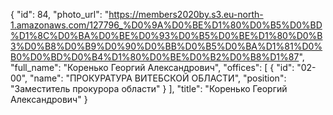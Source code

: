 {
    "id": 84,
    "photo_url": "https://members2020by.s3.eu-north-1.amazonaws.com/127796_%D0%9A%D0%BE%D1%80%D0%B5%D0%BD%D1%8C%D0%BA%D0%BE%D0%93%D0%B5%D0%BE%D1%80%D0%B3%D0%B8%D0%B9%D0%90%D0%BB%D0%B5%D0%BA%D1%81%D0%B0%D0%BD%D0%B4%D1%80%D0%BE%D0%B2%D0%B8%D1%87",
    "full_name": "Коренько Георгий Александрович",
    "offices": [
        {
            "id": "02-00",
            "name": "ПРОКУРАТУРА ВИТЕБСКОЙ ОБЛАСТИ",
            "position": "Заместитель прокурора области"
        }
    ],
    "title": "Коренько Георгий Александрович"
}